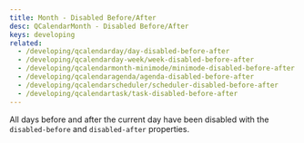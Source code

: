 ```yaml
---
title: Month - Disabled Before/After
desc: QCalendarMonth - Disabled Before/After
keys: developing
related:
  - /developing/qcalendarday/day-disabled-before-after
  - /developing/qcalendarday-week/week-disabled-before-after
  - /developing/qcalendarmonth-minimode/minimode-disabled-before-after
  - /developing/qcalendaragenda/agenda-disabled-before-after
  - /developing/qcalendarscheduler/scheduler-disabled-before-after
  - /developing/qcalendartask/task-disabled-before-after
---
```

All days before and after the current day have been disabled with the `disabled-before` and `disabled-after` properties.

<example-viewer
  title="Disabled Before/After"
  file="MonthDisabledBeforeAfter"
  codepen-title="QCalendarMonth"
/>
